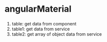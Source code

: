# angularMaterial

###
1. table: get data from component
2. table1: get data from service
3. table2: get array of object data from service
